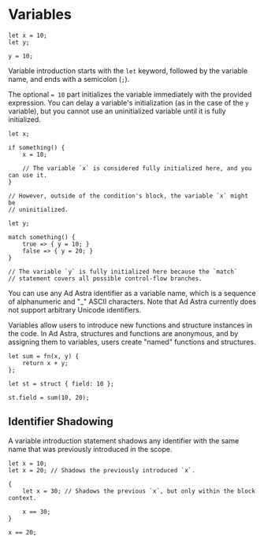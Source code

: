 <!------------------------------------------------------------------------------
  This file is part of "Ad Astra", an embeddable scripting programming
  language platform.

  This work is proprietary software with source-available code.

  To copy, use, distribute, or contribute to this work, you must agree to
  the terms of the General License Agreement:

  https://github.com/Eliah-Lakhin/ad-astra/blob/master/EULA.md

  The agreement grants a Basic Commercial License, allowing you to use
  this work in non-commercial and limited commercial products with a total
  gross revenue cap. To remove this commercial limit for one of your
  products, you must acquire a Full Commercial License.

  If you contribute to the source code, documentation, or related materials,
  you must grant me an exclusive license to these contributions.
  Contributions are governed by the "Contributions" section of the General
  License Agreement.

  Copying the work in parts is strictly forbidden, except as permitted
  under the General License Agreement.

  If you do not or cannot agree to the terms of this Agreement,
  do not use this work.

  This work is provided "as is", without any warranties, express or implied,
  except where such disclaimers are legally invalid.

  Copyright (c) 2024 Ilya Lakhin (Илья Александрович Лахин).
  All rights reserved.
------------------------------------------------------------------------------->

# Variables

```adastra
let x = 10;
let y;

y = 10;
```

Variable introduction starts with the `let` keyword, followed by the variable
name, and ends with a semicolon (`;`).

The optional `= 10` part initializes the variable immediately with the provided
expression. You can delay a variable's initialization (as in the case of the `y`
variable), but you cannot use an uninitialized variable until it is fully
initialized.

```adastra
let x;

if something() {
    x = 10;
    
    // The variable `x` is considered fully initialized here, and you can use it.
}

// However, outside of the condition's block, the variable `x` might be
// uninitialized.

let y;

match something() {
    true => { y = 10; }
    false => { y = 20; }
}

// The variable `y` is fully initialized here because the `match`
// statement covers all possible control-flow branches.
```

You can use any Ad Astra identifier as a variable name, which is a sequence of
alphanumeric and "_" ASCII characters. Note that Ad Astra currently does not
support arbitrary Unicode identifiers.

Variables allow users to introduce new functions and structure instances in the
code. In Ad Astra, structures and functions are anonymous, and by assigning them
to variables, users create "named" functions and structures.

```adastra
let sum = fn(x, y) {
    return x + y;
};

let st = struct { field: 10 };

st.field = sum(10, 20);
```

## Identifier Shadowing

A variable introduction statement shadows any identifier with the same name that
was previously introduced in the scope.

```adastra
let x = 10;
let x = 20; // Shadows the previously introduced `x`.

{
    let x = 30; // Shadows the previous `x`, but only within the block context.
    
    x == 30;
}

x == 20;
```
